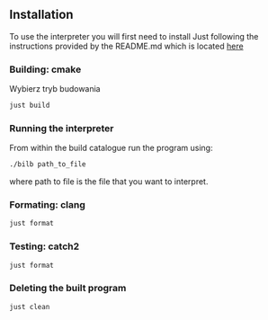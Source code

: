## Installation
To use the interpreter you will first need to install Just following the instructions provided by the README.md which is located [here](https://github.com/casey/just)

### Building: cmake
Wybierz tryb budowania
```bash
just build
```

### Running the interpreter
From within the build catalogue run the program using:
```bash
./bilb path_to_file
```
where path to file is the file that you want to interpret.

### Formating: clang
```bash
just format
```


### Testing: catch2
```bash
just format
```

### Deleting the built program
```bash
just clean
```

